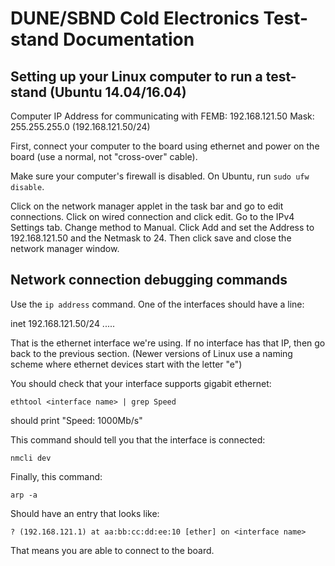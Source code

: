 DUNE/SBND Cold Electronics Test-stand Documentation
===================================================

Setting up your Linux computer to run a test-stand (Ubuntu 14.04/16.04)
-----------------------------------------------------------------------

Computer IP Address for communicating with FEMB: 192.168.121.50 Mask:
255.255.255.0 (192.168.121.50/24)

First, connect your computer to the board using ethernet and power on the board
(use a normal, not "cross-over" cable).

Make sure your computer's firewall is disabled. On Ubuntu, run `sudo ufw disable`.

Click on the network manager applet in the task bar and go to edit connections.
Click on wired connection and click edit. Go to the IPv4 Settings tab. Change
method to Manual. Click Add and set the Address to 192.168.121.50 and the
Netmask to 24. Then click save and close the network manager window.

Network connection debugging commands
-------------------------------------

Use the `ip address` command. One of the interfaces should have a line:

inet 192.168.121.50/24 .....

That is the ethernet interface we're using. If no interface has that IP, then
go back to the previous section. (Newer versions of Linux use a naming scheme
where ethernet devices start with the letter "e")

You should check that your interface supports gigabit ethernet:

```
ethtool <interface name> | grep Speed
```

should print "Speed: 1000Mb/s"

This command should tell you that the interface is connected:

```
nmcli dev
```

Finally, this command:

```
arp -a
```

Should have an entry that looks like:

```
? (192.168.121.1) at aa:bb:cc:dd:ee:10 [ether] on <interface name>
```

That means you are able to connect to the board.

